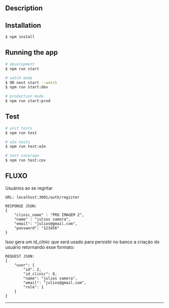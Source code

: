 ## Description

## Installation

```bash
$ npm install
```

## Running the app

```bash
# development
$ npm run start

# watch mode
$ OR nest start --watch
$ npm run start:dev

# production mode
$ npm run start:prod
```

## Test

```bash
# unit tests
$ npm run test

# e2e tests
$ npm run test:e2e

# test coverage
$ npm run test:cov
```




## FLUXO


Usuários ao se regritar

```
URL: localhost:3001/auth/register

RESPONSE JSON:
{
	"clinic_name" : "PRO IMAGEM 2",
    "name" : "julios samora",
	"email": "julios@gmail.com",
	"password": "123456"
}
```

Isso gera um id_clinic que será usado para persistir no banco a criação do usuário
retornando esse formato:

```
REQUEST JSON: 
{
    "user": {
		"id": 2,
		"id_clinic": 8,
		"name": "julios samora",
		"email": "julios@gmail.com",
		"role": 1
	}
}
```

<hr>
